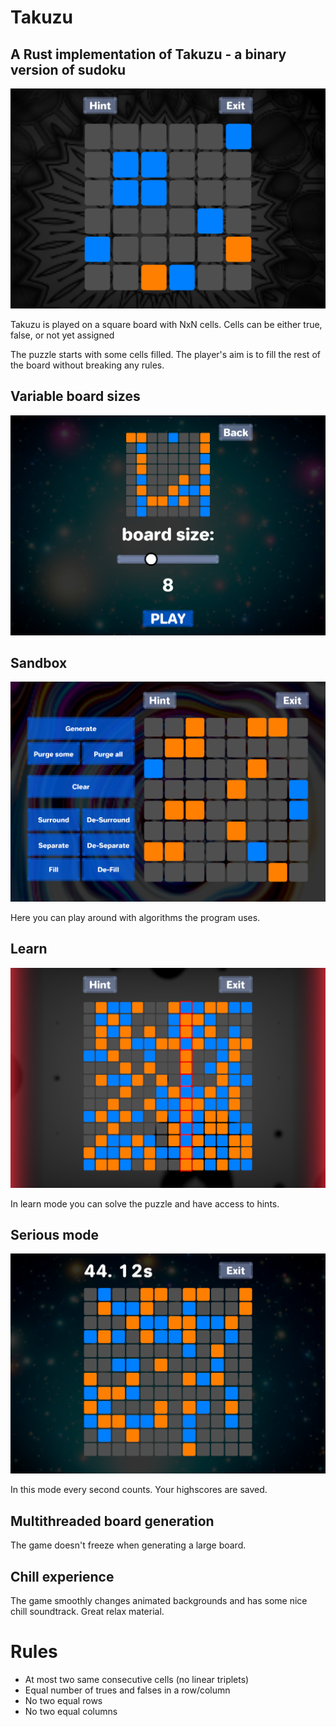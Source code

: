 # Takuzu
## A Rust implementation of Takuzu - a binary version of sudoku

![board](./readme_images/learn.png)

Takuzu is played on a square board with NxN cells. Cells can be either true, false, or not yet assigned 

The puzzle starts with some cells filled. The player's aim is to fill the rest of the board without breaking any rules.

## Variable board sizes
![board sizes](./readme_images/size_choice.png)


## Sandbox
![sandbox mode](./readme_images/sandbox.png)

Here you can play around with algorithms the program uses.

## Learn
![learn mode](./readme_images/highlight.png)

In learn mode you can solve the puzzle and have access to hints.

## Serious mode
![serious mode](./readme_images/serious.png)

In this mode every second counts. Your highscores are saved.

## Multithreaded board generation

The game doesn't freeze when generating a large board.

## Chill experience
The game smoothly changes animated backgrounds and has some nice chill soundtrack. Great relax material.



# Rules
* At most two same consecutive cells (no linear triplets) 
* Equal number of trues and falses in a row/column 
* No two equal rows
* No two equal columns